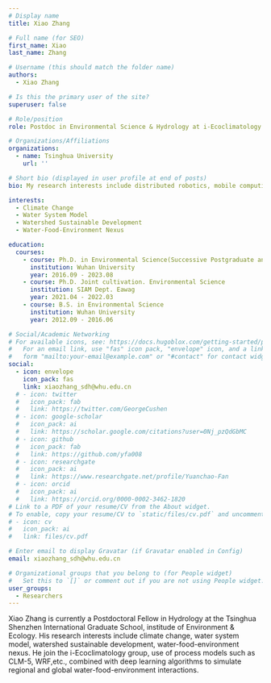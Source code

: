 ```yaml
---
# Display name
title: Xiao Zhang

# Full name (for SEO)
first_name: Xiao
last_name: Zhang

# Username (this should match the folder name)
authors:
  - Xiao Zhang

# Is this the primary user of the site?
superuser: false

# Role/position
role: Postdoc in Environmental Science & Hydrology at i-Ecoclimatology Lab

# Organizations/Affiliations
organizations:
  - name: Tsinghua University
    url: ''

# Short bio (displayed in user profile at end of posts)
bio: My research interests include distributed robotics, mobile computing and programmable matter.

interests:
  - Climate Change
  - Water System Model
  - Watershed Sustainable Development
  - Water-Food-Environment Nexus

education:
  courses:
    - course: Ph.D. in Environmental Science(Successive Postgraduate and Doctoral Program)
      institution: Wuhan University
      year: 2016.09 - 2023.08
    - course: Ph.D. Joint cultivation. Environmental Science
      institution: SIAM Dept. Eawag
      year: 2021.04 - 2022.03
    - course: B.S. in Environmental Science
      institution: Wuhan University
      year: 2012.09 - 2016.06

# Social/Academic Networking
# For available icons, see: https://docs.hugoblox.com/getting-started/page-builder/#icons
#   For an email link, use "fas" icon pack, "envelope" icon, and a link in the
#   form "mailto:your-email@example.com" or "#contact" for contact widget.
social:
  - icon: envelope
    icon_pack: fas
    link: xiaozhang_sdh@whu.edu.cn
  # - icon: twitter
  #   icon_pack: fab
  #   link: https://twitter.com/GeorgeCushen
  # - icon: google-scholar
  #   icon_pack: ai
  #   link: https://scholar.google.com/citations?user=0Nj_pzQdGbMC
  # - icon: github
  #   icon_pack: fab
  #   link: https://github.com/yfa008
  # - icon: researchgate
  #   icon_pack: ai
  #   link: https://www.researchgate.net/profile/Yuanchao-Fan
  # - icon: orcid
  #   icon_pack: ai
  #   link: https://orcid.org/0000-0002-3462-1820
# Link to a PDF of your resume/CV from the About widget.
# To enable, copy your resume/CV to `static/files/cv.pdf` and uncomment the lines below.
# - icon: cv
#   icon_pack: ai
#   link: files/cv.pdf

# Enter email to display Gravatar (if Gravatar enabled in Config)
email: xiaozhang_sdh@whu.edu.cn

# Organizational groups that you belong to (for People widget)
#   Set this to `[]` or comment out if you are not using People widget.
user_groups:
  - Researchers
---
```


Xiao Zhang is currently a Postdoctoral Fellow in Hydrology at the Tsinghua Shenzhen International Graduate School, institude of Environment & Ecology. His research interests include climate change, water system model, watershed sustainable development, water-food-environment nexus. He join the i-Ecoclimatology group, use of process models such as CLM-5, WRF,etc., combined with deep learning algorithms to simulate regional and global water-food-environment interactions.